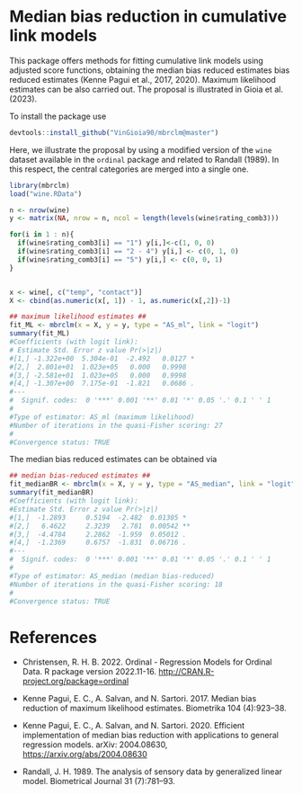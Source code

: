 # Median bias reduction in cumulative link models 
This package offers methods for fitting cumulative link models using adjusted score functions, obtaining the median bias reduced estimates bias reduced estimates (Kenne Pagui et al., 2017, 2020). Maximum likelihood estimates can be also carried out. The proposal is illustrated in Gioia et al. (2023). 

To install the package use 
``` r
devtools::install_github("VinGioia90/mbrclm@master")
```

Here, we illustrate the proposal by using a modified version of the `wine` dataset available in the `ordinal` package and related to Randall (1989). In this respect, the central categories are merged into a single one. 

``` r
library(mbrclm)
load("wine.RData")

n <- nrow(wine)
y <- matrix(NA, nrow = n, ncol = length(levels(wine$rating_comb3)))

for(i in 1 : n){
  if(wine$rating_comb3[i] == "1") y[i,]<-c(1, 0, 0)
  if(wine$rating_comb3[i] == "2 - 4") y[i,] <- c(0, 1, 0)
  if(wine$rating_comb3[i] == "5") y[i,] <- c(0, 0, 1)
}


x <- wine[, c("temp", "contact")]
X <- cbind(as.numeric(x[, 1]) - 1, as.numeric(x[,2])-1)
``` 

``` r
## maximum likelihood estimates ##
fit_ML <- mbrclm(x = X, y = y, type = "AS_ml", link = "logit")
summary(fit_ML)
#Coefficients (with logit link):
# Estimate Std. Error z value Pr(>|z|)
#[1,] -1.322e+00  5.304e-01  -2.492   0.0127 *
#[2,]  2.801e+01  1.023e+05   0.000   0.9998
#[3,] -2.581e+01  1.023e+05   0.000   0.9998
#[4,] -1.307e+00  7.175e-01  -1.821   0.0686 .
#---
#  Signif. codes:  0 '***' 0.001 '**' 0.01 '*' 0.05 '.' 0.1 ' ' 1
#
#Type of estimator: AS_ml (maximum likelihood)
#Number of iterations in the quasi-Fisher scoring: 27
#
#Convergence status: TRUE
```


The median bias reduced estimates can be obtained via
``` r
## median bias-reduced estimates ##
fit_medianBR <- mbrclm(x = X, y = y, type = "AS_median", link = "logit")
summary(fit_medianBR)
#Coefficients (with logit link):
#Estimate Std. Error z value Pr(>|z|)
#[1,]  -1.2893     0.5194  -2.482  0.01305 *
#[2,]   6.4622     2.3239   2.781  0.00542 **
#[3,]  -4.4784     2.2862  -1.959  0.05012 .
#[4,]  -1.2369     0.6757  -1.831  0.06716 .
#---
#  Signif. codes:  0 '***' 0.001 '**' 0.01 '*' 0.05 '.' 0.1 ' ' 1
#
#Type of estimator: AS_median (median bias-reduced)
#Number of iterations in the quasi-Fisher scoring: 18
#
#Convergence status: TRUE
```


# References

- Christensen, R. H. B. 2022. Ordinal - Regression Models for Ordinal Data. R package version 2022.11-16. http://CRAN.R-project.org/package=ordinal

- Kenne Pagui, E. C., A. Salvan, and N. Sartori. 2017. Median bias reduction of maximum likelihood estimates. Biometrika 104 (4):923–38.

- Kenne Pagui, E. C., A. Salvan, and N. Sartori. 2020. Efficient implementation of median bias reduction with applications to general regression models. arXiv: 2004.08630, https://arxiv.org/abs/2004.08630

- Randall, J. H. 1989. The analysis of sensory data by generalized linear model. Biometrical Journal 31 (7):781–93. 


